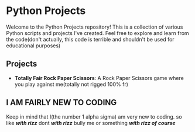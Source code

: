 # Python Projects

Welcome to the Python Projects repository! This is a collection of various Python scripts and projects I've created. Feel free to explore and learn from the code(don't actually, this code is terrible and shouldn't be used for educational purposes)

## Projects

- **Totally Fair Rock Paper Scissors**: A Rock Paper Scissors game where you play against me(totally not rigged 100% fr)

## I AM FAIRLY NEW TO CODING

Keep in mind that I(the number 1 alpha sigma) am very new to coding. so like ***with rizz*** dont ***with rizz*** bully me or something ***with rizz of course***
